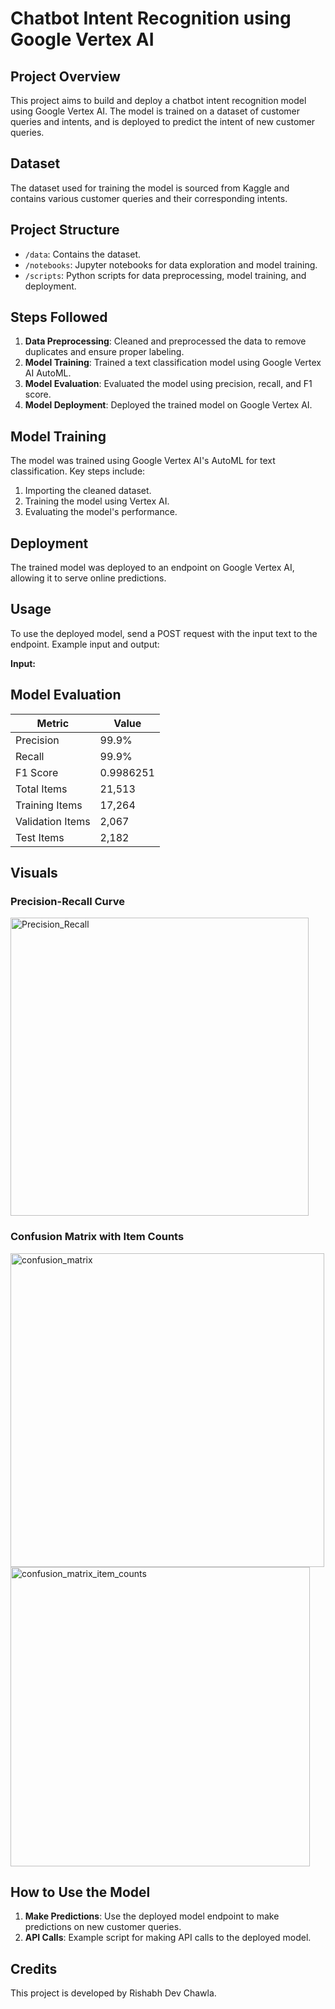 # Chatbot Intent Recognition using Google Vertex AI

## Project Overview
This project aims to build and deploy a chatbot intent recognition model using Google Vertex AI. The model is trained on a dataset of customer queries and intents, and is deployed to predict the intent of new customer queries.

## Dataset
The dataset used for training the model is sourced from Kaggle and contains various customer queries and their corresponding intents.

## Project Structure
- `/data`: Contains the dataset.
- `/notebooks`: Jupyter notebooks for data exploration and model training.
- `/scripts`: Python scripts for data preprocessing, model training, and deployment.

## Steps Followed
1. **Data Preprocessing**: Cleaned and preprocessed the data to remove duplicates and ensure proper labeling.
2. **Model Training**: Trained a text classification model using Google Vertex AI AutoML.
3. **Model Evaluation**: Evaluated the model using precision, recall, and F1 score.
4. **Model Deployment**: Deployed the trained model on Google Vertex AI.

## Model Training
The model was trained using Google Vertex AI's AutoML for text classification. Key steps include:
1. Importing the cleaned dataset.
2. Training the model using Vertex AI.
3. Evaluating the model's performance.

## Deployment
The trained model was deployed to an endpoint on Google Vertex AI, allowing it to serve online predictions.

## Usage
To use the deployed model, send a POST request with the input text to the endpoint. Example input and output:

**Input:**

## Model Evaluation
| Metric          | Value    |
|-----------------|----------|
| Precision       | 99.9%    |
| Recall          | 99.9%    |
| F1 Score        | 0.9986251|
| Total Items     | 21,513   |
| Training Items  | 17,264   |
| Validation Items| 2,067    |
| Test Items      | 2,182    |

## Visuals
### Precision-Recall Curve
<img width="477" alt="Precision_Recall" src="https://github.com/rdc2697/Chatbot-Intent-Recognition-using-Google-Vertex-AI/assets/40556517/95d46288-fdba-4617-b9ed-f04604ddd866">


### Confusion Matrix with Item Counts

<img width="502" alt="confusion_matrix" src="https://github.com/rdc2697/Chatbot-Intent-Recognition-using-Google-Vertex-AI/assets/40556517/c0587042-f451-4a59-9d21-08bebea12962">
<img width="479" alt="confusion_matrix_item_counts" src="https://github.com/rdc2697/Chatbot-Intent-Recognition-using-Google-Vertex-AI/assets/40556517/d02a09ad-362a-4e0b-b19c-6da54cdc1b4f">


## How to Use the Model
1. **Make Predictions**: Use the deployed model endpoint to make predictions on new customer queries.
2. **API Calls**: Example script for making API calls to the deployed model.

## Credits
This project is developed by Rishabh Dev Chawla.
